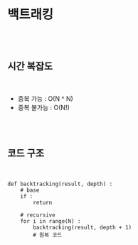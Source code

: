 
# **백트래킹**

<br>
<br>

## **시간 복잡도**

<br>

- 중복 가능 : O(N ^ N)
- 중복 불가능 : O(N!)

<br>
<br>

## **코드 구조**

<br>

```
def backtracking(result, depth) :
	# base
    if :
    	return
    
    # recursive
    for i in range(N) :
    	backtracking(result, depth + 1)
        # 원복 코드
```